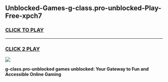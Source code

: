 
## Unblocked-Games-g-class.pro-unblocked-Play-Free-xpch7
<h3>
<a href="https://premium76.site?title=g-class.pro-unblocked&ref=20M">CLICK TO PLAY</a></h3>
<hr>

<h3>
<a href="https://premium76.site?title=g-class.pro-unblocked&ref=20M">CLICK 2 PLAY</a>
  
</h3>

<a href="https://premium76.site?title=g-class.pro-unblocked&ref=19M"><img src="https://clearcache.store/games.png"></a>


**g-class.pro-unblocked games unblocked: Your Gateway to Fun and Accessible Online Gaming**
